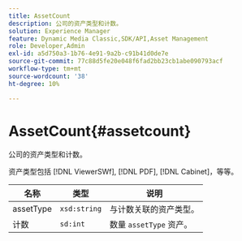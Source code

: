 ```yaml
---
title: AssetCount
description: 公司的资产类型和计数。
solution: Experience Manager
feature: Dynamic Media Classic,SDK/API,Asset Management
role: Developer,Admin
exl-id: a5d750a3-1b76-4e91-9a2b-c91b41d0de7e
source-git-commit: 77c88d5fe20e048f6fad2bb23cb1abe090793acf
workflow-type: tm+mt
source-wordcount: '38'
ht-degree: 10%

---
```


# AssetCount{#assetcount}

公司的资产类型和计数。

资产类型包括 [!DNL ViewerSWf], [!DNL PDF], [!DNL Cabinet]，等等。

| 名称 | 类型 | 说明 |
|---|---|---|
| assetType | `xsd:string` | 与计数关联的资产类型。 |
| 计数 | `sd:int` | 数量 `assetType` 资产。 |
